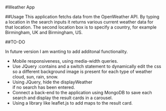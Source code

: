 #Weather App

##Usage 
This application fetchs data from the OpenWeather API.
By typing a location in the search inputs it returns various current weather data for that location. 
The second location box is to specify a country, for example Birmingham, UK and Birmingham, US.

##TO-DO

In future version I am wanting to add additonal functionality. 

- Mobile responsiveness, using media-width queries.
- Use JQuery :contains and a switch statement to dynamically edit the css so a different background image is present for each type of weather cloud, sun, rain, snow.
- Using JQuery, hide the displayWeather <div> if no search has been entered. 
- Connect a back-end to the application using MongoDB to save each search and display the result cards in a carousel.
- Using a library like leaflet.js to add maps to the result card.
  
  
